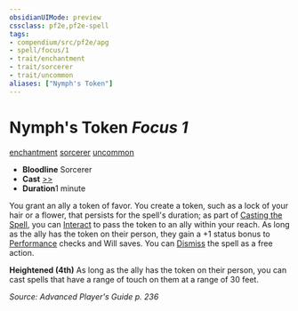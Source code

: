 ```yaml
---
obsidianUIMode: preview
cssclass: pf2e,pf2e-spell
tags:
- compendium/src/pf2e/apg
- spell/focus/1
- trait/enchantment
- trait/sorcerer
- trait/uncommon
aliases: ["Nymph's Token"]
---
```

# Nymph's Token *Focus 1*   
[enchantment](../../Rules/traits/enchantment.md)  [sorcerer](../../Rules/traits/sorcerer.md)  [uncommon](../../Rules/traits/uncommon.md)  

- **Bloodline** Sorcerer
- **Cast** [>>](../../Rules/core-rulebook/chapter-9-playing-the-game.md#Actions "Two-Action") 
- **Duration**1 minute

You grant an ally a token of favor. You create a token, such as a lock of your hair or a flower, that persists for the spell's duration; as part of [Casting the Spell](../../Rules/actions/cast-a-spell.md), you can [Interact](../../Rules/actions/interact.md) to pass the token to an ally within your reach. As long as the ally has the token on their person, they gain a +1 status bonus to [Performance](../skills.md#Performance) checks and Will saves. You can [Dismiss](../../Rules/actions/dismiss.md) the spell as a free action.

**Heightened (4th)** As long as the ally has the token on their person, you can cast spells that have a range of touch on them at a range of 30 feet.

*Source: Advanced Player's Guide p. 236*